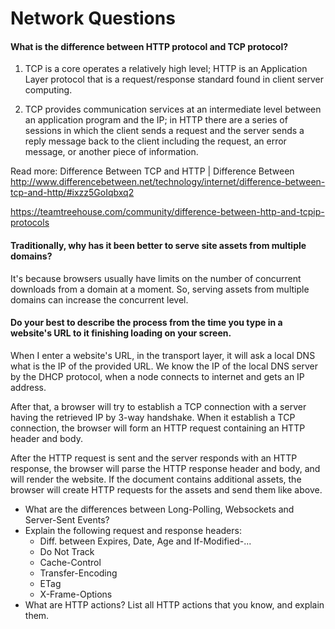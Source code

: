 # Network Questions

#### What is the difference between HTTP protocol and TCP protocol?

1. TCP is a core operates a relatively high level; HTTP is an Application Layer protocol that is a request/response standard found in client server computing.

2. TCP provides communication services at an intermediate level between an application program and the IP; in HTTP there are a series of sessions in which the client sends a request and the server sends a reply message back to the client including the request, an error message, or another piece of information.


Read more: Difference Between TCP and HTTP | Difference Between http://www.differencebetween.net/technology/internet/difference-between-tcp-and-http/#ixzz5GoIqbxq2

https://teamtreehouse.com/community/difference-between-http-and-tcpip-protocols

#### Traditionally, why has it been better to serve site assets from multiple domains?

It's because browsers usually have limits on the number of concurrent downloads
from a domain at a moment. So, serving assets from multiple domains can
increase the concurrent level.

#### Do your best to describe the process from the time you type in a website's URL to it finishing loading on your screen.

When I enter a website's URL, in the transport layer, it will ask a local DNS
what is the IP of the provided URL. We know the IP of the local DNS server by
the DHCP protocol, when a node connects to internet and gets an IP address.

After that, a browser will try to establish a TCP connection with a server
having the retrieved IP by 3-way handshake. When it establish a TCP connection,
the browser will form an HTTP request containing an HTTP header and body.

After the HTTP request is sent and the server responds with an HTTP response,
the browser will parse the HTTP response header and body, and will render the
website. If the document contains additional assets, the browser will create
HTTP requests for the assets and send them like above.

* What are the differences between Long-Polling, Websockets and Server-Sent Events?
* Explain the following request and response headers:
  * Diff. between Expires, Date, Age and If-Modified-...
  * Do Not Track
  * Cache-Control
  * Transfer-Encoding
  * ETag
  * X-Frame-Options
* What are HTTP actions? List all HTTP actions that you know, and explain them.
